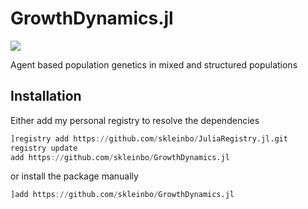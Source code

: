 # GrowthDynamics.jl

[![](https://img.shields.io/badge/docs-dev-blue.svg)](https://skleinbo.github.io/GrowthDynamics.jl/dev/)

Agent based population genetics in mixed and structured populations

## Installation

Either add my personal registry to resolve the dependencies

```julia
]registry add https://github.com/skleinbo/JuliaRegistry.jl.git
registry update
add https://github.com/skleinbo/GrowthDynamics.jl
```

or install the package manually

```julia
]add https://github.com/skleinbo/GrowthDynamics.jl
```
